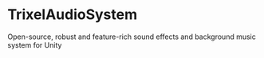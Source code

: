 # TrixelAudioSystem
Open-source, robust and feature-rich sound effects and background music system for Unity
